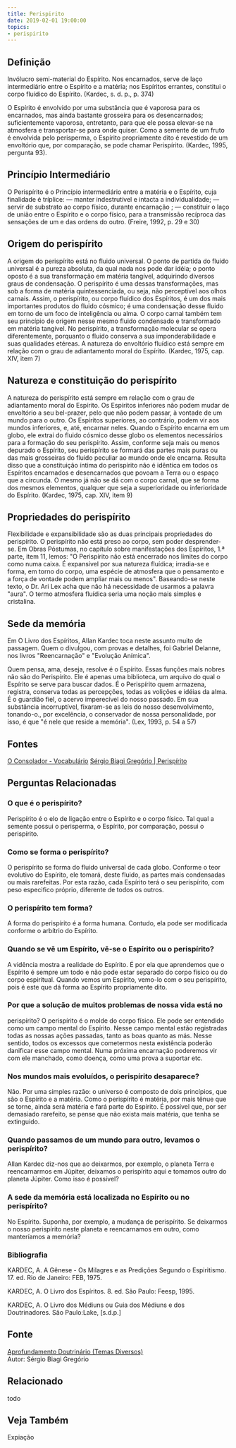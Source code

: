 ```yaml
---
title: Perispirito
date: 2019-02-01 19:00:00
topics:
- perispirito
---
```


## Definição
Invólucro semi-material do Espírito. Nos encarnados, serve de laço intermediário
entre o Espírito e a matéria; nos Espíritos errantes, constitui o corpo fluídico
do Espírito. (Kardec, s. d. p., p. 374) 

O Espírito é envolvido por uma substância que é vaporosa para os encarnados, mas
ainda bastante grosseira para os desencarnados; suficientemente vaporosa,
entretanto, para que ele possa elevar-se na atmosfera e transportar-se para onde
quiser. Como a semente de um fruto é envolvida pelo perisperma, o Espírito
propriamente dito é revestido de um envoltório que, por comparação, se pode
chamar Perispírito. (Kardec, 1995, pergunta 93).

## Princípio Intermediário
O Perispírito é o Princípio intermediário entre a matéria e o Espírito, cuja
finalidade é tríplice: — manter indestrutível e intacta a individualidade; —
servir de substrato ao corpo físico, durante encarnação ; — constituir o laço de
união entre o Espírito e o corpo físico, para a transmissão recíproca das
sensações de um e das ordens do outro. (Freire, 1992, p. 29 e 30)  

## Origem do perispírito
A origem do perispírito está no fluido universal. O ponto de partida do fluido
universal é a pureza absoluta, da qual nada nos pode dar idéia; o ponto oposto é
a sua transformação em matéria tangível, adquirindo diversos graus de
condensação. O perispírito é uma dessas transformações, mas sob a forma de
matéria quintessenciada, ou seja, não perceptível aos olhos carnais. Assim, o
perispírito, ou corpo fluídico dos Espíritos, é um dos mais importantes produtos
do fluido cósmico; é uma condensação desse fluido em torno de um foco de
inteligência ou alma. O corpo carnal também tem seu princípio de origem nesse
mesmo fluido condensado e transformado em matéria tangível. No perispírito, a
transformação molecular se opera diferentemente, porquanto o fluido conserva a
sua imponderabilidade e suas qualidades etéreas. A natureza do envoltório
fluídico está sempre em relação com o grau de adiantamento moral do Espírito.
(Kardec, 1975, cap. XIV, item 7)

## Natureza e constituição do perispírito
A natureza do perispírito está sempre em relação com o grau de adiantamento
moral do Espírito. Os Espíritos inferiores não podem mudar de envoltório a seu
bel-prazer, pelo que não podem passar, à vontade de um mundo para o outro. Os
Espíritos superiores, ao contrário, podem vir aos mundos inferiores, e, até,
encarnar neles. Quando o Espírito encarna em um globo, ele extrai do fluido
cósmico desse globo os elementos necessários para a formação do seu perispírito.
Assim, conforme seja mais ou menos depurado o Espírito, seu perispírito se
formará das partes mais puras ou das mais grosseiras do fluido peculiar ao mundo
onde ele encarna. Resulta disso que a constituição íntima do perispírito não é
idêntica em todos os Espíritos encarnados e desencarnados que povoam a Terra ou
o espaço que a circunda. O mesmo já não se dá com o corpo carnal, que se forma
dos mesmos elementos, qualquer que seja a superioridade ou inferioridade do
Espírito. (Kardec, 1975, cap. XIV, item 9)

## Propriedades do perispírito
Flexibilidade e expansibilidade são as duas principais propriedades do
perispírito. O perispírito não está preso ao corpo, sem poder desprender-se. Em
Obras Póstumas, no capítulo sobre manifestações dos Espíritos, 1.ª parte, item
11, lemos: "O Perispírito não está encerrado nos limites do corpo como numa
caixa. É expansível por sua natureza fluídica; irradia-se e forma, em torno do
corpo, uma espécie de atmosfera que o pensamento e a força de vontade podem
ampliar mais ou menos". Baseando-se neste texto, o Dr. Ari Lex acha que não há
necessidade de usarmos a palavra "aura". O termo atmosfera fluídica seria uma
noção mais simples e cristalina.

## Sede da memória
Em O Livro dos Espíritos, Allan Kardec toca neste assunto muito de passagem.
Quem o divulgou, com provas e detalhes, foi Gabriel Delanne, nos livros
"Reencarnação" e "Evolução Anímica".

Quem pensa, ama, deseja, resolve é o Espírito. Essas funções mais nobres não são
do Perispírito. Ele é apenas uma biblioteca, um arquivo do qual o Espírito se
serve para buscar dados. É o Perispírito quem armazena, registra, conserva todas
as percepções, todas as volições e idéias da alma. É o guardião fiel, o acervo
imperecível do nosso passado. Em sua substância incorruptível, fixaram-se as
leis do nosso desenvolvimento, tonando-o., por excelência, o conservador de
nossa personalidade, por isso, é que "é nele que reside a memória". (Lex, 1993,
p. 54 a 57)

## Fontes
[O Consolador - Vocabulário](http://www.oconsolador.com.br/linkfixo/vocabulario/principal.html)
[Sérgio Biagi Gregório | Perispírito](http://www.sergiobiagigregorio.com.br/palestra/perispirito.htm)


## Perguntas Relacionadas

### O que é o perispírito?
Perispírito é o elo de ligação entre o Espírito e o corpo físico. Tal
qual a semente possui o perisperma, o Espírito, por comparação, possui o
perispírito.

### Como se forma o perispírito?
O perispírito se forma do fluido universal de cada globo. Conforme o
teor evolutivo do Espírito, ele tomará, deste fluido, as partes mais
condensadas ou mais rarefeitas. Por esta razão, cada Espírito terá o seu
perispírito, com peso especifico próprio, diferente de todos os outros.

### O perispírito tem forma?
A forma do perispírito é a forma humana. Contudo, ela pode ser
modificada conforme o arbítrio do Espírito.

### Quando se vê um Espírito, vê-se o Espírito ou o perispírito?
A vidência mostra a realidade do Espírito. É por ela que aprendemos que
o Espírito é sempre um todo e não pode estar separado do corpo físico ou
do corpo espiritual. Quando vemos um Espírito, vemo-lo com o seu
perispírito, pois é este que dá forma ao Espírito propriamente dito.

### Por que a solução de muitos problemas de nossa vida está no
perispírito?
O perispírito é o molde do corpo físico. Ele pode ser entendido como um
campo mental do Espírito. Nesse campo mental estão registradas todas as
nossas ações passadas, tanto as boas quanto as más. Nesse sentido, todos
os excessos que cometermos nesta existência poderão danificar esse campo
mental. Numa próxima encarnação poderemos vir com ele manchado, como
doença, como uma prova a suportar etc.

### Nos mundos mais evoluídos, o perispírito desaparece?
Não. Por uma simples razão: o universo é composto de dois princípios,
que são o Espírito e a matéria. Como o perispírito é matéria, por mais
tênue que se torne, ainda será matéria e fará parte do Espírito. É
possível que, por ser demasiado rarefeito, se pense que não exista mais
matéria, que tenha se extinguido.

### Quando passamos de um mundo para outro, levamos o perispírito?
Allan Kardec diz-nos que ao deixarmos, por exemplo, o planeta Terra e
reencarnarmos em Júpiter, deixamos o perispírito aqui e tomamos outro do
planeta Júpiter. Como isso é possível?
### A sede da memória está localizada no Espírito ou no perispírito?
No Espírito. Suponha, por exemplo, a mudança de perispírito. Se
deixarmos o nosso perispírito neste planeta e reencarnamos em outro,
como manteríamos a memória?



### Bibliografia
KARDEC, A. A Gênese - Os Milagres e as Predições Segundo o
Espiritismo. 17. ed. Rio de Janeiro: FEB, 1975.

KARDEC, A. O Livro dos Espíritos. 8. ed. São Paulo: Feesp, 1995.

KARDEC, A. O Livro dos Médiuns ou Guia dos Médiuns e dos
Doutrinadores. São Paulo:Lake, \[s.d.p.\]

## Fonte
[Aprofundamento Doutrinário (Temas Diversos)](https://sites.google.com/view/aprofundamentodoutrinario/perispírito)  
Autor: Sérgio Biagi Gregório






## Relacionado
todo

## Veja Também
Expiação
